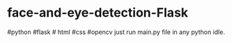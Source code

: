 # face-and-eye-detection-Flask
#python #flask # html #css #opencv
just run main.py file in any python idle.
